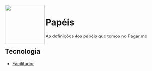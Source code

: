 <img src="https://avatars1.githubusercontent.com/u/3846050?v=4&s=200" width="127px" height="127px" align="left"/>

# Papéis

As definições dos papéis que temos no Pagar.me
<br />

## Tecnologia
- [Facilitador](facilitador.md)
